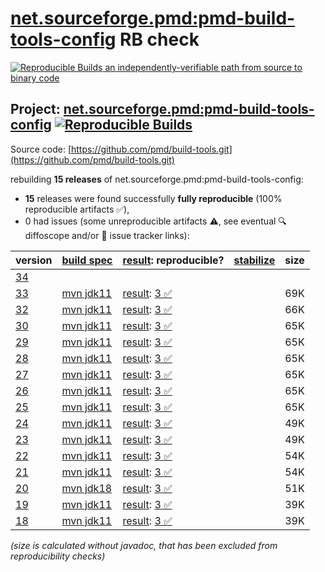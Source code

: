 [net.sourceforge.pmd:pmd-build-tools-config](https://central.sonatype.com/artifact/net.sourceforge.pmd/pmd-build-tools-config/versions) RB check
=======

[![Reproducible Builds](https://reproducible-builds.org/images/logos/rb.svg) an independently-verifiable path from source to binary code](https://reproducible-builds.org/)

## Project: [net.sourceforge.pmd:pmd-build-tools-config](https://central.sonatype.com/artifact/net.sourceforge.pmd/pmd-build-tools-config/versions) [![Reproducible Builds](https://img.shields.io/endpoint?url=https://raw.githubusercontent.com/jvm-repo-rebuild/reproducible-central/master/content/net/sourceforge/pmd/pmd-build-tools-config/badge.json)](https://github.com/jvm-repo-rebuild/reproducible-central/blob/master/content/net/sourceforge/pmd/pmd-build-tools-config/README.md)

Source code: [https://github.com/pmd/build-tools.git](https://github.com/pmd/build-tools.git)

rebuilding **15 releases** of net.sourceforge.pmd:pmd-build-tools-config:
- **15** releases were found successfully **fully reproducible** (100% reproducible artifacts :white_check_mark:),
- 0 had issues (some unreproducible artifacts :warning:, see eventual :mag: diffoscope and/or :memo: issue tracker links):

| version | [build spec](/BUILDSPEC.md) | [result](https://reproducible-builds.org/docs/jvm/): reproducible? | [stabilize](https://github.com/google/oss-rebuild/blob/main/cmd/stabilize/README.md) | size |
| -- | --------- | ------ | ------ | -- |
| [34](https://central.sonatype.com/artifact/net.sourceforge.pmd/pmd-build-tools-config/34/pom) | | | |
| [33](https://central.sonatype.com/artifact/net.sourceforge.pmd/pmd-build-tools-config/33/pom) | [mvn jdk11](pmd-build-tools-config-33.buildspec) | [result](pmd-build-tools-config-33.buildinfo): [3 :white_check_mark: ](pmd-build-tools-config-33.buildcompare) | | 69K |
| [32](https://central.sonatype.com/artifact/net.sourceforge.pmd/pmd-build-tools-config/32/pom) | [mvn jdk11](pmd-build-tools-config-32.buildspec) | [result](pmd-build-tools-config-32.buildinfo): [3 :white_check_mark: ](pmd-build-tools-config-32.buildcompare) | | 66K |
| [30](https://central.sonatype.com/artifact/net.sourceforge.pmd/pmd-build-tools-config/30/pom) | [mvn jdk11](pmd-build-tools-config-30.buildspec) | [result](pmd-build-tools-config-30.buildinfo): [3 :white_check_mark: ](pmd-build-tools-config-30.buildcompare) | | 65K |
| [29](https://central.sonatype.com/artifact/net.sourceforge.pmd/pmd-build-tools-config/29/pom) | [mvn jdk11](pmd-build-tools-config-29.buildspec) | [result](pmd-build-tools-config-29.buildinfo): [3 :white_check_mark: ](pmd-build-tools-config-29.buildcompare) | | 65K |
| [28](https://central.sonatype.com/artifact/net.sourceforge.pmd/pmd-build-tools-config/28/pom) | [mvn jdk11](pmd-build-tools-config-28.buildspec) | [result](pmd-build-tools-config-28.buildinfo): [3 :white_check_mark: ](pmd-build-tools-config-28.buildcompare) | | 65K |
| [27](https://central.sonatype.com/artifact/net.sourceforge.pmd/pmd-build-tools-config/27/pom) | [mvn jdk11](pmd-build-tools-config-27.buildspec) | [result](pmd-build-tools-config-27.buildinfo): [3 :white_check_mark: ](pmd-build-tools-config-27.buildcompare) | | 65K |
| [26](https://central.sonatype.com/artifact/net.sourceforge.pmd/pmd-build-tools-config/26/pom) | [mvn jdk11](pmd-build-tools-config-26.buildspec) | [result](pmd-build-tools-config-26.buildinfo): [3 :white_check_mark: ](pmd-build-tools-config-26.buildcompare) | | 65K |
| [25](https://central.sonatype.com/artifact/net.sourceforge.pmd/pmd-build-tools-config/25/pom) | [mvn jdk11](pmd-build-tools-config-25.buildspec) | [result](pmd-build-tools-config-25.buildinfo): [3 :white_check_mark: ](pmd-build-tools-config-25.buildcompare) | | 65K |
| [24](https://central.sonatype.com/artifact/net.sourceforge.pmd/pmd-build-tools-config/24/pom) | [mvn jdk11](pmd-build-tools-config-24.buildspec) | [result](pmd-build-tools-config-24.buildinfo): [3 :white_check_mark: ](pmd-build-tools-config-24.buildcompare) | | 49K |
| [23](https://central.sonatype.com/artifact/net.sourceforge.pmd/pmd-build-tools-config/23/pom) | [mvn jdk11](pmd-build-tools-config-23.buildspec) | [result](pmd-build-tools-config-23.buildinfo): [3 :white_check_mark: ](pmd-build-tools-config-23.buildcompare) | | 49K |
| [22](https://central.sonatype.com/artifact/net.sourceforge.pmd/pmd-build-tools-config/22/pom) | [mvn jdk11](pmd-build-tools-config-22.buildspec) | [result](pmd-build-tools-config-22.buildinfo): [3 :white_check_mark: ](pmd-build-tools-config-22.buildcompare) | | 54K |
| [21](https://central.sonatype.com/artifact/net.sourceforge.pmd/pmd-build-tools-config/21/pom) | [mvn jdk11](pmd-build-tools-config-21.buildspec) | [result](pmd-build-tools-config-21.buildinfo): [3 :white_check_mark: ](pmd-build-tools-config-21.buildcompare) | | 54K |
| [20](https://central.sonatype.com/artifact/net.sourceforge.pmd/pmd-build-tools-config/20/pom) | [mvn jdk18](pmd-build-tools-config-20.buildspec) | [result](pmd-build-tools-config-20.buildinfo): [3 :white_check_mark: ](pmd-build-tools-config-20.buildcompare) | | 51K |
| [19](https://central.sonatype.com/artifact/net.sourceforge.pmd/pmd-build-tools-config/19/pom) | [mvn jdk11](pmd-build-tools-config-19.buildspec) | [result](pmd-build-tools-config-19.buildinfo): [3 :white_check_mark: ](pmd-build-tools-config-19.buildcompare) | | 39K |
| [18](https://central.sonatype.com/artifact/net.sourceforge.pmd/pmd-build-tools-config/18/pom) | [mvn jdk11](pmd-build-tools-config-18.buildspec) | [result](pmd-build-tools-config-18.buildinfo): [3 :white_check_mark: ](pmd-build-tools-config-18.buildcompare) | | 39K |

<i>(size is calculated without javadoc, that has been excluded from reproducibility checks)</i>
